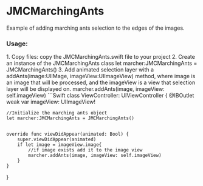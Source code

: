 # JMCMarchingAnts
Example of adding marching ants selection to the edges of the images.

<h3>Usage:</h3>
1. Copy files:
copy the JMCMarchingAnts.swift file to your project
2. Create an instance of the JMCMarchingAnts class
    let marcher:JMCMarchingAnts = JMCMarchingAnts()
3. Add animated selection layer with a addAnts(image:UIIMage, imageView:UIImageView) method, where image is an image that will be processed, and the imageView is a view that selection layer will be displayed on. 
 marcher.addAnts(image, imageView: self.imageView)
```Swift 
class ViewController: UIViewController {
    @IBOutlet weak var imageView: UIImageView!

    //Initialize the marching ants object
    let marcher:JMCMarchingAnts = JMCMarchingAnts()
    

    override func viewDidAppear(animated: Bool) {
        super.viewDidAppear(animated)
        if let image = imageView.image{
            //if image exists add it to the image view
            marcher.addAnts(image, imageView: self.imageView)
        }
    }
}
```

